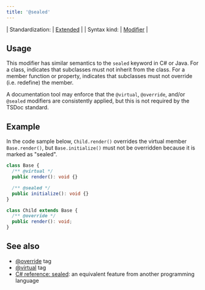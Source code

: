 ```yaml
---
title: '@sealed'
---
```


| Standardization: | [Extended](../spec/standardization_groups.md) |
| Syntax kind: | [Modifier](../spec/tag_kinds.md) |

## Usage

This modifier has similar semantics to the `sealed` keyword in C# or Java. For a class, indicates that
subclasses must not inherit from the class. For a member function or property, indicates that subclasses
must not override (i.e. redefine) the member.

A documentation tool may enforce that the `@virtual`, `@override`, and/or `@sealed` modifiers are consistently
applied, but this is not required by the TSDoc standard.

## Example

In the code sample below, `Child.render()` overrides the virtual member `Base.render()`,
but `Base.initialize()` must not be overridden because it is marked as "sealed".

```ts
class Base {
  /** @virtual */
  public render(): void {}

  /** @sealed */
  public initialize(): void {}
}

class Child extends Base {
  /** @override */
  public render(): void;
}
```

## See also

- [@override](../tags/override.md) tag
- [@virtual](../tags/virtual.md) tag
- [C# reference: sealed](https://docs.microsoft.com/en-us/dotnet/csharp/language-reference/keywords/sealed):
  an equivalent feature from another programming language
